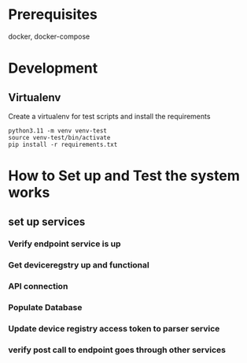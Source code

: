 

# Prerequisites

docker,
docker-compose

# Development

## Virtualenv

Create a virtualenv for test scripts and install the requirements
```
python3.11 -m venv venv-test
source venv-test/bin/activate
pip install -r requirements.txt
```


# How to Set up and Test the system works


## set up services

### Verify endpoint service is up

###  Get deviceregstry up and functional

### API connection

### Populate Database

### Update device registry access token to parser service

### verify post call to endpoint goes through other services
